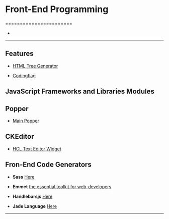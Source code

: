 # Front-End Programming
=======================


- []()

-----------------------------------------------------------------------------------------------------


## Features

- [HTML Tree Generator](https://chrome.google.com/webstore/detail/html-tree-generator/dlbbmhhaadfnbbdnjalilhdakfmiffeg)

* [Codingflag](https://codingflag.blogspot.com)


JavaScript Frameworks and Libraries Modules 
-------------------------------------------

## Popper

- [Main Popper](https://popper.js.org/)

## CKEditor

- [HCL Text Editor Widget](https://help.hcltechsw.com/commerce/8.0.0/management-center/concepts/cpzwidrich.html)


Fron-End Code Generators
------------------------

* **Sass** [Here](https://sass-lang.com/)

* **Emmet** [the essential toolkit for web-developers](https://docs.emmet.io/)

* **Handlebarsjs** [Here](https://handlebarsjs.com/)

* **Jade Language** [Here](https://jade-lang.com/)
-----------------------------------------------------------------------------------------------------

